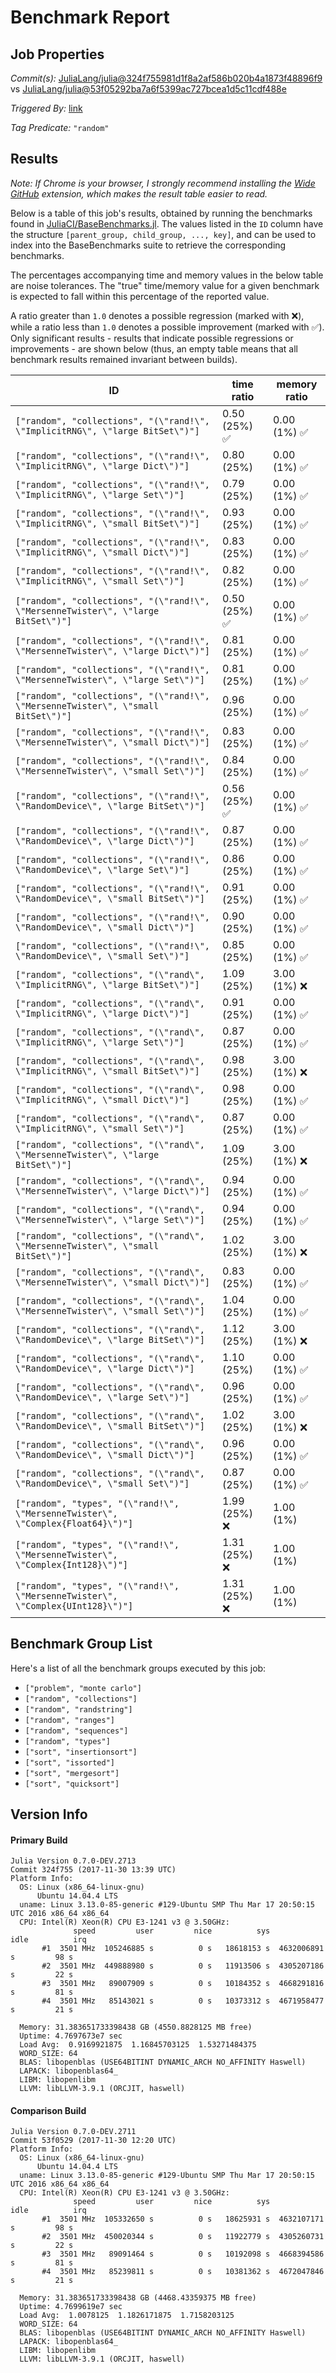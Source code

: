 # Benchmark Report

## Job Properties

*Commit(s):* [JuliaLang/julia@324f755981d1f8a2af586b020b4a1873f48896f9](https://github.com/JuliaLang/julia/commit/324f755981d1f8a2af586b020b4a1873f48896f9) vs [JuliaLang/julia@53f05292ba7a6f5399ac727bcea1d5c11cdf488e](https://github.com/JuliaLang/julia/commit/53f05292ba7a6f5399ac727bcea1d5c11cdf488e)

*Triggered By:* [link](https://github.com/JuliaLang/julia/pull/24866#issuecomment-348190777)

*Tag Predicate:* `"random"`

## Results

*Note: If Chrome is your browser, I strongly recommend installing the [Wide GitHub](https://chrome.google.com/webstore/detail/wide-github/kaalofacklcidaampbokdplbklpeldpj?hl=en)
extension, which makes the result table easier to read.*

Below is a table of this job's results, obtained by running the benchmarks found in
[JuliaCI/BaseBenchmarks.jl](https://github.com/JuliaCI/BaseBenchmarks.jl). The values
listed in the `ID` column have the structure `[parent_group, child_group, ..., key]`,
and can be used to index into the BaseBenchmarks suite to retrieve the corresponding
benchmarks.

The percentages accompanying time and memory values in the below table are noise tolerances. The "true"
time/memory value for a given benchmark is expected to fall within this percentage of the reported value.

A ratio greater than `1.0` denotes a possible regression (marked with :x:), while a ratio less
than `1.0` denotes a possible improvement (marked with :white_check_mark:). Only significant results - results
that indicate possible regressions or improvements - are shown below (thus, an empty table means that all
benchmark results remained invariant between builds).

| ID | time ratio | memory ratio |
|----|------------|--------------|
| `["random", "collections", "(\"rand!\", \"ImplicitRNG\", \"large BitSet\")"]` | 0.50 (25%) :white_check_mark: | 0.00 (1%) :white_check_mark: |
| `["random", "collections", "(\"rand!\", \"ImplicitRNG\", \"large Dict\")"]` | 0.80 (25%)  | 0.00 (1%) :white_check_mark: |
| `["random", "collections", "(\"rand!\", \"ImplicitRNG\", \"large Set\")"]` | 0.79 (25%)  | 0.00 (1%) :white_check_mark: |
| `["random", "collections", "(\"rand!\", \"ImplicitRNG\", \"small BitSet\")"]` | 0.93 (25%)  | 0.00 (1%) :white_check_mark: |
| `["random", "collections", "(\"rand!\", \"ImplicitRNG\", \"small Dict\")"]` | 0.83 (25%)  | 0.00 (1%) :white_check_mark: |
| `["random", "collections", "(\"rand!\", \"ImplicitRNG\", \"small Set\")"]` | 0.82 (25%)  | 0.00 (1%) :white_check_mark: |
| `["random", "collections", "(\"rand!\", \"MersenneTwister\", \"large BitSet\")"]` | 0.50 (25%) :white_check_mark: | 0.00 (1%) :white_check_mark: |
| `["random", "collections", "(\"rand!\", \"MersenneTwister\", \"large Dict\")"]` | 0.81 (25%)  | 0.00 (1%) :white_check_mark: |
| `["random", "collections", "(\"rand!\", \"MersenneTwister\", \"large Set\")"]` | 0.81 (25%)  | 0.00 (1%) :white_check_mark: |
| `["random", "collections", "(\"rand!\", \"MersenneTwister\", \"small BitSet\")"]` | 0.96 (25%)  | 0.00 (1%) :white_check_mark: |
| `["random", "collections", "(\"rand!\", \"MersenneTwister\", \"small Dict\")"]` | 0.83 (25%)  | 0.00 (1%) :white_check_mark: |
| `["random", "collections", "(\"rand!\", \"MersenneTwister\", \"small Set\")"]` | 0.84 (25%)  | 0.00 (1%) :white_check_mark: |
| `["random", "collections", "(\"rand!\", \"RandomDevice\", \"large BitSet\")"]` | 0.56 (25%) :white_check_mark: | 0.00 (1%) :white_check_mark: |
| `["random", "collections", "(\"rand!\", \"RandomDevice\", \"large Dict\")"]` | 0.87 (25%)  | 0.00 (1%) :white_check_mark: |
| `["random", "collections", "(\"rand!\", \"RandomDevice\", \"large Set\")"]` | 0.86 (25%)  | 0.00 (1%) :white_check_mark: |
| `["random", "collections", "(\"rand!\", \"RandomDevice\", \"small BitSet\")"]` | 0.91 (25%)  | 0.00 (1%) :white_check_mark: |
| `["random", "collections", "(\"rand!\", \"RandomDevice\", \"small Dict\")"]` | 0.90 (25%)  | 0.00 (1%) :white_check_mark: |
| `["random", "collections", "(\"rand!\", \"RandomDevice\", \"small Set\")"]` | 0.85 (25%)  | 0.00 (1%) :white_check_mark: |
| `["random", "collections", "(\"rand\", \"ImplicitRNG\", \"large BitSet\")"]` | 1.09 (25%)  | 3.00 (1%) :x: |
| `["random", "collections", "(\"rand\", \"ImplicitRNG\", \"large Dict\")"]` | 0.91 (25%)  | 0.00 (1%) :white_check_mark: |
| `["random", "collections", "(\"rand\", \"ImplicitRNG\", \"large Set\")"]` | 0.87 (25%)  | 0.00 (1%) :white_check_mark: |
| `["random", "collections", "(\"rand\", \"ImplicitRNG\", \"small BitSet\")"]` | 0.98 (25%)  | 3.00 (1%) :x: |
| `["random", "collections", "(\"rand\", \"ImplicitRNG\", \"small Dict\")"]` | 0.98 (25%)  | 0.00 (1%) :white_check_mark: |
| `["random", "collections", "(\"rand\", \"ImplicitRNG\", \"small Set\")"]` | 0.87 (25%)  | 0.00 (1%) :white_check_mark: |
| `["random", "collections", "(\"rand\", \"MersenneTwister\", \"large BitSet\")"]` | 1.09 (25%)  | 3.00 (1%) :x: |
| `["random", "collections", "(\"rand\", \"MersenneTwister\", \"large Dict\")"]` | 0.94 (25%)  | 0.00 (1%) :white_check_mark: |
| `["random", "collections", "(\"rand\", \"MersenneTwister\", \"large Set\")"]` | 0.94 (25%)  | 0.00 (1%) :white_check_mark: |
| `["random", "collections", "(\"rand\", \"MersenneTwister\", \"small BitSet\")"]` | 1.02 (25%)  | 3.00 (1%) :x: |
| `["random", "collections", "(\"rand\", \"MersenneTwister\", \"small Dict\")"]` | 0.83 (25%)  | 0.00 (1%) :white_check_mark: |
| `["random", "collections", "(\"rand\", \"MersenneTwister\", \"small Set\")"]` | 1.04 (25%)  | 0.00 (1%) :white_check_mark: |
| `["random", "collections", "(\"rand\", \"RandomDevice\", \"large BitSet\")"]` | 1.12 (25%)  | 3.00 (1%) :x: |
| `["random", "collections", "(\"rand\", \"RandomDevice\", \"large Dict\")"]` | 1.10 (25%)  | 0.00 (1%) :white_check_mark: |
| `["random", "collections", "(\"rand\", \"RandomDevice\", \"large Set\")"]` | 0.96 (25%)  | 0.00 (1%) :white_check_mark: |
| `["random", "collections", "(\"rand\", \"RandomDevice\", \"small BitSet\")"]` | 1.02 (25%)  | 3.00 (1%) :x: |
| `["random", "collections", "(\"rand\", \"RandomDevice\", \"small Dict\")"]` | 0.96 (25%)  | 0.00 (1%) :white_check_mark: |
| `["random", "collections", "(\"rand\", \"RandomDevice\", \"small Set\")"]` | 0.87 (25%)  | 0.00 (1%) :white_check_mark: |
| `["random", "types", "(\"rand!\", \"MersenneTwister\", \"Complex{Float64}\")"]` | 1.99 (25%) :x: | 1.00 (1%)  |
| `["random", "types", "(\"rand!\", \"MersenneTwister\", \"Complex{Int128}\")"]` | 1.31 (25%) :x: | 1.00 (1%)  |
| `["random", "types", "(\"rand!\", \"MersenneTwister\", \"Complex{UInt128}\")"]` | 1.31 (25%) :x: | 1.00 (1%)  |

## Benchmark Group List

Here's a list of all the benchmark groups executed by this job:

- `["problem", "monte carlo"]`
- `["random", "collections"]`
- `["random", "randstring"]`
- `["random", "ranges"]`
- `["random", "sequences"]`
- `["random", "types"]`
- `["sort", "insertionsort"]`
- `["sort", "issorted"]`
- `["sort", "mergesort"]`
- `["sort", "quicksort"]`

## Version Info

#### Primary Build

```
Julia Version 0.7.0-DEV.2713
Commit 324f755 (2017-11-30 13:39 UTC)
Platform Info:
  OS: Linux (x86_64-linux-gnu)
      Ubuntu 14.04.4 LTS
  uname: Linux 3.13.0-85-generic #129-Ubuntu SMP Thu Mar 17 20:50:15 UTC 2016 x86_64 x86_64
  CPU: Intel(R) Xeon(R) CPU E3-1241 v3 @ 3.50GHz: 
              speed         user         nice          sys         idle          irq
       #1  3501 MHz  105246885 s          0 s   18618153 s  4632006891 s         98 s
       #2  3501 MHz  449888980 s          0 s   11913506 s  4305207186 s         22 s
       #3  3501 MHz   89007909 s          0 s   10184352 s  4668291816 s         81 s
       #4  3501 MHz   85143021 s          0 s   10373312 s  4671958477 s         21 s
       
  Memory: 31.383651733398438 GB (4550.8828125 MB free)
  Uptime: 4.7697673e7 sec
  Load Avg:  0.9169921875  1.16845703125  1.53271484375
  WORD_SIZE: 64
  BLAS: libopenblas (USE64BITINT DYNAMIC_ARCH NO_AFFINITY Haswell)
  LAPACK: libopenblas64_
  LIBM: libopenlibm
  LLVM: libLLVM-3.9.1 (ORCJIT, haswell)

```

#### Comparison Build

```
Julia Version 0.7.0-DEV.2711
Commit 53f0529 (2017-11-30 12:20 UTC)
Platform Info:
  OS: Linux (x86_64-linux-gnu)
      Ubuntu 14.04.4 LTS
  uname: Linux 3.13.0-85-generic #129-Ubuntu SMP Thu Mar 17 20:50:15 UTC 2016 x86_64 x86_64
  CPU: Intel(R) Xeon(R) CPU E3-1241 v3 @ 3.50GHz: 
              speed         user         nice          sys         idle          irq
       #1  3501 MHz  105332650 s          0 s   18625931 s  4632107171 s         98 s
       #2  3501 MHz  450020344 s          0 s   11922779 s  4305260731 s         22 s
       #3  3501 MHz   89091464 s          0 s   10192098 s  4668394586 s         81 s
       #4  3501 MHz   85239811 s          0 s   10381362 s  4672047846 s         21 s
       
  Memory: 31.383651733398438 GB (4468.43359375 MB free)
  Uptime: 4.7699619e7 sec
  Load Avg:  1.0078125  1.1826171875  1.7158203125
  WORD_SIZE: 64
  BLAS: libopenblas (USE64BITINT DYNAMIC_ARCH NO_AFFINITY Haswell)
  LAPACK: libopenblas64_
  LIBM: libopenlibm
  LLVM: libLLVM-3.9.1 (ORCJIT, haswell)

```
